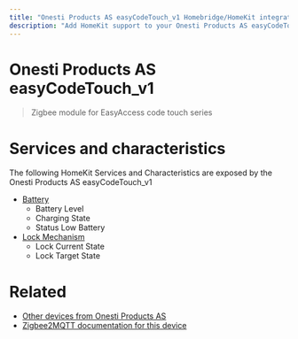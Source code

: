 ```yaml
---
title: "Onesti Products AS easyCodeTouch_v1 Homebridge/HomeKit integration"
description: "Add HomeKit support to your Onesti Products AS easyCodeTouch_v1, using Homebridge, Zigbee2MQTT and homebridge-z2m."
---
```

<!---
This file has been GENERATED using src/docgen/docgen.ts
DO NOT EDIT THIS FILE MANUALLY!
-->
# Onesti Products AS easyCodeTouch_v1
> Zigbee module for EasyAccess code touch series


# Services and characteristics
The following HomeKit Services and Characteristics are exposed by
the Onesti Products AS easyCodeTouch_v1

* [Battery](../../battery.md)
  * Battery Level
  * Charging State
  * Status Low Battery
* [Lock Mechanism](../../lock.md)
  * Lock Current State
  * Lock Target State


# Related
* [Other devices from Onesti Products AS](../index.md#onesti_products_as)
* [Zigbee2MQTT documentation for this device](https://www.zigbee2mqtt.io/devices/easyCodeTouch_v1.html)